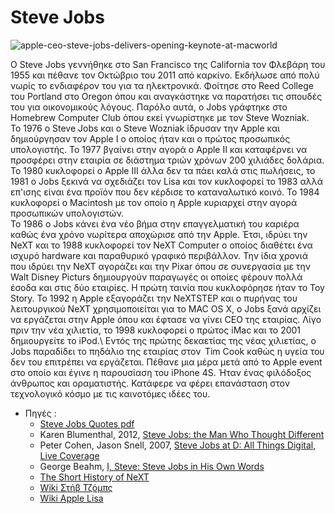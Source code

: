 # Steve Jobs


![apple-ceo-steve-jobs-delivers-opening-keynote-at-macworld](https://user-images.githubusercontent.com/56299928/103179817-7af46d00-4898-11eb-82a2-016838fdd6e0.jpg)


  Ο Steve Jobs  γεννήθηκε στο San Francisco της California τον Φλεβάρη του 1955 και πέθανε τον Οκτώβριο του 2011 από καρκίνο.  Εκδήλωσε από πολύ νωρίς το ενδιαφέρον του για τα ηλεκτρονικά. Φοίτησε στο Reed College του Portland στο Oregon όπου και αναγκάστηκε να παρατήσει τις σπουδές του για οικονομικούς λόγους. Παρόλο αυτά,  ο Jobs  γράφτηκε στο Homebrew Computer Club  όπου εκεί γνωρίστηκε με τον Steve Wozniak.\
  Το 1976 ο Steve Jobs και ο Steve Wozniak ίδρυσαν την Apple και δημιούργησαν τον Apple I ο οποίος ήταν και ο πρώτος προσωπικός υπολογιστής. Το 1977 βγαίνει στην αγορά ο Apple II και καταφέρνει να προσφέρει στην εταιρία σε διάστημα τριών χρόνων 200 χιλιάδες δολάρια. Το 1980 κυκλοφορεί ο Apple III άλλα δεν τα πάει καλά στις πωλήσεις, το 1981 ο Jobs ξεκινά να σχεδιάζει τον Lisa και τον κυκλοφορεί το 1983 αλλά επ'ισης είναι ένα προϊόν που δεν κέρδισε το καταναλωτικό κοινό. Το 1984 κυκλοφορεί ο Macintosh με τον οποίο η Apple κυριαρχεί στην αγορά προσωπικών υπολογιστών.\
  Το 1986 o Jobs κάνει ένα νέο βήμα στην επαγγελματική του καριέρα καθώς ένα χρόνο νωρίτερα αποχώρισε από την Apple. Έτσι, ιδρύει την NeXT και το 1988 κυκλοφορεί τον NeXT Computer ο οποίος διαθέτει ένα ισχυρό hardware και παραθυρικό γραφικό περιβάλλον. Την ίδια χρονιά που ιδρύει την NeXT αγοράζει και την Pixar όπου σε συνεργασία με την Walt Disney Picturs δημιουργούν παραγωγές οι οποίες φέρουν πολλά έσοδα και στις δύο εταιρίες. Η πρώτη ταινία που κυκλοφόρησε ήταν το Toy Story. To 1992 η Apple εξαγοράζει την NeXTSTEP και ο πυρήνας του λειτουργικού NeXT χρησιμοποιείται για το MAC OS X, ο Jobs ξανά αρχίζει να εργάζεται στην Apple όπου και έφτασε να γίνει CEO της εταιρίας. Λίγο πριν την νέα χιλιετία, το 1998 κυκλοφορεί ο πρώτος iMac και το 2001 δημιουργείτε το iPod.\ 
  Εντός της πρώτης δεκαετίας της νέας χιλιετίας, o Jobs παραδίδει το πηδάλιο της εταιρίας στον  Tim Cook καθώς η υγεία του δεν του επιτρέπει να εργάζεται. Πέθανε μια μέρα μετά από το Apple event στο οποίο και έγινε η παρουσίαση του iPhone 4S. Ήταν ένας φιλόδοξος άνθρωπος και οραματιστής. Κατάφερε να φέρει επανάσταση στον τεχνολογικό κόσμο με τις καινοτόμες ιδέες του.

  * Πηγές :
    - [Steve Jobs Quotes pdf](https://d1wqtxts1xzle7.cloudfront.net/50172186/Steve_Jobs_Quotes.pdf?1478555988=&response-content-disposition=inline%3B+filename%3DSteve_Jobs_Quotes.pdf&Expires=1608569603&Signature=DISNT-g5FYHOsj02QRl3ospqMnReee-7TNFmjdPQIbQglgyT2ojPEPFyYczM6j9oUNMth7Mh~OUUOHkPmbZtP5ODfQvoWBHKG9wxVMTCuYkQB8u2G36A1whYmaDniRUDNLgSiFAkevYMs0104Y2LOYj3eE5Zvj3iSrH7FOp7AZY26GQ~0LUqiVu7D8BwmD6idWAPzTdZM0Nf9BJsrgMMjicJFD8WZD1qabRJNMli-ccWXb7qjs0jxxOLX5ScyeM2t4Hj4J16FxEwugkkT0aNoOCF9kkN6lTmoPHH9UAigqX3Wg6MjJPeXHYUZGUkwP6tA~8Wptychx5u6bXojJ7PfA__&Key-Pair-Id=APKAJLOHF5GGSLRBV4ZA)
    - Karen Blumenthal, 2012, [Steve Jobs: the Man Who Thought Different](https://www.karenblumenthal.com/images/pdfs/dg_stevejobs.pdf)
    - Peter Cohen, Jason Snell, 2007, [Steve Jobs at D: All Things Digital, Live Coverage](https://www.macworld.com/article/1058128/steveatd.html)
    - George Beahm, [I, Steve: Steve Jobs in His Own Words](http://103.5.132.213:8080/jspui/bitstream/123456789/1332/1/I%2C%20Steve_%20Steve%20Jobs%20in%20His%20Own%20Words%20%28%20PDFDrive.com%20%29.pdf)
    - [The Short History of NeXT](https://simson.net/ref/NeXT/aboutnext.htm)
    - [Wiki Στήβ Τζόμπς](https://el.wikipedia.org/wiki/Στηβ_Τζομπς)
    - [Wiki Apple Lisa](https://el.wikipedia.org/wiki/Apple_Lisa)
